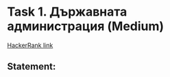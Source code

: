 # Task 1. Държавната администрация (Medium)

[HackerRank link](<https://www.hackerrank.com/contests/sda-2021-2022-test-7-final/challenges/challenge-1770>)

## Statement:

<!-- TODO -->
